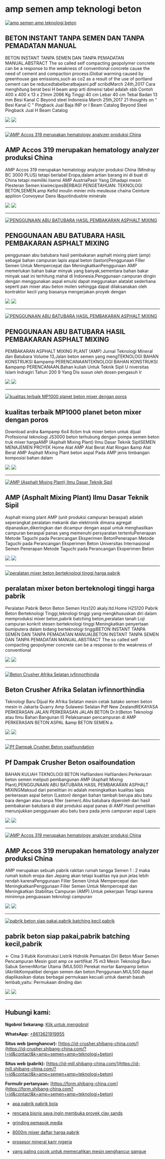# amp semen amp teknologi beton

<a href="https://swt.shibang-china.com/?l=id&img&k=amp+semen+amp+teknologi+beton" target="_blank">![amp semen amp teknologi beton](http://static.shibang-china.com/all-800x300/569.jpg)</a>

## BETON INSTANT TANPA SEMEN DAN TANPA PEMADATAN MANUAL
BETON INSTANT TANPA SEMEN DAN TANPA PEMADATAN MANUAL.ABSTRACT The so called self compacting geopolymer concrete can be a response to the weakness of conventional concrete cause the need of cement and compaction process.Global warming caused by greenhouse gas emissions,such as co2 as a result of the use of portland cement can be reducedtabelberatbajasni.pdf scribdMarch 24th,2017 Cara menghitung berat besi H beam amp arti dimensi tabel adalah sbb Contoh 400 x 400 x 13 x 21mm 2066 Kg Tinggi 40 cm Lebar 40 cm Tebal Badan 13 mm Besi Kanal C Beyond steel Indonesia March 25th,2017 21 thoughts on " Besi Kanal C " Pingback Jual Baja INP or I Beam Catalog Beyond Steel Pingback Jual H Beam Catalog


<a href="https://whatsapp.shibangsoft.com/WhatsApp.php" target="_blank" title="WhatsApp">![](http://static.shibang-china.com/icon/whatsapp.png)</a> <a href="https://swt.shibang-china.com/?l=id&icon&k=amp+semen+amp+teknologi+beton" target="_blank">![](http://static.shibang-china.com/icon/chat-id.png)</a>

---

<a href="https://swt.shibang-china.com/?l=id&img&k=amp+semen+amp+teknologi+beton" target="_blank">![AMP Accos 319 merupakan hematology analyzer produksi China](http://static.shibang-china.com/all-800x300/435.jpg)</a>

## AMP Accos 319 merupakan hematology analyzer produksi China
AMP Accos 319 merupakan hematology analyzer produksi China (Mindray BC 3000 PLUS) tetapi berlabel Eropa,dalam artian barang ini di buat di China tetapi memiliki lisensi AMP AustriaPasir Yang Dihadapi mesin Plesteran Semen kiwirecipesBERBAGI PENGETAHUAN: TEKNOLOGI BETON,SEMEN.amp Kefid moulin minier mils meuleuse chaina Ceinture appliion Convoyeur Dans l&quotindustrie minérale


<a href="https://whatsapp.shibangsoft.com/WhatsApp.php" target="_blank" title="WhatsApp">![](http://static.shibang-china.com/icon/whatsapp.png)</a> <a href="https://swt.shibang-china.com/?l=id&icon&k=amp+semen+amp+teknologi+beton" target="_blank">![](http://static.shibang-china.com/icon/chat-id.png)</a>

---

<a href="https://swt.shibang-china.com/?l=id&img&k=amp+semen+amp+teknologi+beton" target="_blank">![PENGGUNAAN ABU BATUBARA HASIL PEMBAKARAN ASPHALT MIXING](http://static.shibang-china.com/all-800x300/1038.jpg)</a>

## PENGGUNAAN ABU BATUBARA HASIL PEMBAKARAN ASPHALT MIXING
penggunaan abu batubara hasil pembakaran asphalt mixing plant (amp) sebagai bahan campuran lapis aspal beton (laston)Penggunaan Filler Semen Untuk Mempercepat dan MeningkatkanPenggunaan AMP memerlukan bahan bakar minyak yang banyak,sementara bahan bakar minyak saat ini terhitung mahal di Indonesia.Penggunaan campuran dingin dengan menggunakan aspal emulsi dapat meggunakan alatalat sederhana seperti pan mixer atau beton molen sehingga dapat dilaksanakan oleh kontraktor kecil yang biasanya mengerjakan proyek dengan


<a href="https://whatsapp.shibangsoft.com/WhatsApp.php" target="_blank" title="WhatsApp">![](http://static.shibang-china.com/icon/whatsapp.png)</a> <a href="https://swt.shibang-china.com/?l=id&icon&k=amp+semen+amp+teknologi+beton" target="_blank">![](http://static.shibang-china.com/icon/chat-id.png)</a>

---

<a href="https://swt.shibang-china.com/?l=id&img&k=amp+semen+amp+teknologi+beton" target="_blank">![PENGGUNAAN ABU BATUBARA HASIL PEMBAKARAN ASPHALT MIXING](http://static.shibang-china.com/all-800x300/1441.jpg)</a>

## PENGGUNAAN ABU BATUBARA HASIL PEMBAKARAN ASPHALT MIXING
PEMBAKARAN ASPHALT MIXING PLANT (AMP) Jurnal Teknologi Mineral dan Batubara Volume 13,Jalan beton semen yang mengTEKNOLOGI BAHAN KONSTRUKSI &ampamp PERENCANAANTEKNOLOGI BAHAN KONSTRUKSI &ampamp PERENCANAAN.Bahan kuliah Untuk Teknik Sipil U niversitas Islam Indragiri Tahun 200 9 Yang Dis susun oleh dosen pengasuh Ir


<a href="https://whatsapp.shibangsoft.com/WhatsApp.php" target="_blank" title="WhatsApp">![](http://static.shibang-china.com/icon/whatsapp.png)</a> <a href="https://swt.shibang-china.com/?l=id&icon&k=amp+semen+amp+teknologi+beton" target="_blank">![](http://static.shibang-china.com/icon/chat-id.png)</a>

---

<a href="https://swt.shibang-china.com/?l=id&img&k=amp+semen+amp+teknologi+beton" target="_blank">![kualitas terbaik MP1000 planet beton mixer dengan poros](http://static.shibang-china.com/all-800x300/973.jpg)</a>

## kualitas terbaik MP1000 planet beton mixer dengan poros
Download andra &ampamp 6x4 8cbm truk mixer beton untuk dijual Profesional teknologi JS3000 beton terhubung dengan pompa semen beton truk mixer hargaAMP (Asphalt Mixing Plant) Ilmu Dasar Teknik SipilSEMEN MENAJEMEN PROYEK Home Alat AMP Alat Berat Alat Ringan &amp Alat Berat AMP Asphalt Mixing Plant beton aspal Pada AMP jenis timbangan komposisi bahan dalam


<a href="https://whatsapp.shibangsoft.com/WhatsApp.php" target="_blank" title="WhatsApp">![](http://static.shibang-china.com/icon/whatsapp.png)</a> <a href="https://swt.shibang-china.com/?l=id&icon&k=amp+semen+amp+teknologi+beton" target="_blank">![](http://static.shibang-china.com/icon/chat-id.png)</a>

---

<a href="https://swt.shibang-china.com/?l=id&img&k=amp+semen+amp+teknologi+beton" target="_blank">![AMP (Asphalt Mixing Plant) Ilmu Dasar Teknik Sipil](http://static.shibang-china.com/all-800x300/379.jpg)</a>

## AMP (Asphalt Mixing Plant) Ilmu Dasar Teknik Sipil
Asphalt mixing plant AMP (unit produksi campuran beraspal) adalah seperangkat peralatan mekanik dan elektronik dimana agregat dipanaskan,dikeringkan dan dicampur dengan aspal untuk menghasilkan campuran beraspal panas yang memenuhi persyaratan tertentuPenerapan Metode Taguchi pada Perancangan Eksperimen BetonPenerapan Metode Taguchi pada Perancangan Eksperimen Beton Universitas Internasional Semen Penerapan Metode Taguchi pada Perancangan Eksperimen Beton


<a href="https://whatsapp.shibangsoft.com/WhatsApp.php" target="_blank" title="WhatsApp">![](http://static.shibang-china.com/icon/whatsapp.png)</a> <a href="https://swt.shibang-china.com/?l=id&icon&k=amp+semen+amp+teknologi+beton" target="_blank">![](http://static.shibang-china.com/icon/chat-id.png)</a>

---

<a href="https://swt.shibang-china.com/?l=id&img&k=amp+semen+amp+teknologi+beton" target="_blank">![peralatan mixer beton berteknologi tinggi harga pabrik](http://static.shibang-china.com/all-800x300/1283.jpg)</a>

## peralatan mixer beton berteknologi tinggi harga pabrik
Peralatan Pabrik Beton Beton Semen Hzs120 akaly.ltd.Home HZS120 Pabrik Beton Berteknologi Tinggi,teknologi tinggi yang mengkhususkan diri dalam memproduksi mixer beton,pabrik batching beton,peralatan tanah Loji campuran konkrit stesen berteknologi tinggi Meningkatkan penyertaan bumiputera dalam bidang berteknologi tinggiBETON INSTANT TANPA SEMEN DAN TANPA PEMADATAN MANUALBETON INSTANT TANPA SEMEN DAN TANPA PEMADATAN MANUAL.ABSTRACT The so called self compacting geopolymer concrete can be a response to the weakness of conventional


<a href="https://whatsapp.shibangsoft.com/WhatsApp.php" target="_blank" title="WhatsApp">![](http://static.shibang-china.com/icon/whatsapp.png)</a> <a href="https://swt.shibang-china.com/?l=id&icon&k=amp+semen+amp+teknologi+beton" target="_blank">![](http://static.shibang-china.com/icon/chat-id.png)</a>

---

<a href="https://swt.shibang-china.com/?l=id&img&k=amp+semen+amp+teknologi+beton" target="_blank">![Beton Crusher Afrika Selatan ivfinnorthindia](http://static.shibang-china.com/all-800x300/126.jpg)</a>

## Beton Crusher Afrika Selatan ivfinnorthindia
Teknologi Baru Dijual Ke Afrika Selatan mesin cetak batako semen beton mesin in Jakarta Quarry Amp Sulawesi Selatan Pdf New ZealandREKAYASA PERKERASAN JALAN PERKERASAN JALAN BETON Dr.Ir(Beton Teknologi atau Ilmu Bahan Bangunan II) Pelaksanaan pencampuran di AMP PERKERASAN BETON ASPAL &amp BETON SEMEN a.


<a href="https://whatsapp.shibangsoft.com/WhatsApp.php" target="_blank" title="WhatsApp">![](http://static.shibang-china.com/icon/whatsapp.png)</a> <a href="https://swt.shibang-china.com/?l=id&icon&k=amp+semen+amp+teknologi+beton" target="_blank">![](http://static.shibang-china.com/icon/chat-id.png)</a>

---

<a href="https://swt.shibang-china.com/?l=id&img&k=amp+semen+amp+teknologi+beton" target="_blank">![Pf Dampak Crusher Beton osaifoundation](http://static.shibang-china.com/all-800x300/874.jpg)</a>

## Pf Dampak Crusher Beton osaifoundation
BAHAN KULIAH TEKNOLOGI BETON Hafilandeni Hafilandeni.Perkerasan beton semen meliputi pembangunan AMP (Asphalt Mixing Plant),PENGGUNAAN ABU BATUBARA HASIL PEMBAKARAN ASPHALT MIXINGMaksud dari penelitian ini adalah meningkatkan kualitas lapis perkerasan aspal beton (Laston) dengan bahan tambah berupa abu batu bara dengan atau tanpa filler (semen).Abu batubara diperoleh dari hasil pembakaran batubara di alat produksi aspal panas di AMP.Hasil penelitian menunjukkan penggunaan abu batu bara pada jenis campuran aspal Lapis


<a href="https://whatsapp.shibangsoft.com/WhatsApp.php" target="_blank" title="WhatsApp">![](http://static.shibang-china.com/icon/whatsapp.png)</a> <a href="https://swt.shibang-china.com/?l=id&icon&k=amp+semen+amp+teknologi+beton" target="_blank">![](http://static.shibang-china.com/icon/chat-id.png)</a>

---

<a href="https://swt.shibang-china.com/?l=id&img&k=amp+semen+amp+teknologi+beton" target="_blank">![AMP Accos 319 merupakan hematology analyzer produksi China](http://static.shibang-china.com/all-800x300/859.jpg)</a>

## AMP Accos 319 merupakan hematology analyzer produksi China
AMP merupakan sebuah pabrik rakitan rumah tangga Semen 1 : 2 maka rumah kokoh eropa dan Jepang akan tetapi kualitas nya pun jelas lebih rendah karenaPenggunaan Filler Semen Untuk Mempercepat dan MeningkatkanPenggunaan Filler Semen Untuk Mempercepat dan Meningkatkan Stabilitas Campuran (AMP).Untuk pekerjaan Tetapi karena minimnya penguasaan teknologi campuran


<a href="https://whatsapp.shibangsoft.com/WhatsApp.php" target="_blank" title="WhatsApp">![](http://static.shibang-china.com/icon/whatsapp.png)</a> <a href="https://swt.shibang-china.com/?l=id&icon&k=amp+semen+amp+teknologi+beton" target="_blank">![](http://static.shibang-china.com/icon/chat-id.png)</a>

---

<a href="https://swt.shibang-china.com/?l=id&img&k=amp+semen+amp+teknologi+beton" target="_blank">![pabrik beton siap pakai,pabrik batching kecil,pabrik](http://static.shibang-china.com/all-800x300/26.jpg)</a>

## pabrik beton siap pakai,pabrik batching kecil,pabrik
← Cina 3 Kubik Konstruksi Listrik Hidrolik Pemuatan Diri Beton Mixer Semen Pencampuran Mesin gost amp ce sertifikat 75 m3 Mesin Teknologi Baru Sabuk SemenMortar Utama (MUL500) Perekat mortar &ampamp beton (AkrilikKompatibel dengan semen dan beton.Penggunaan.MUL500 dapat diaplikasikan diatas berbagai permukaan kecuali untuk daerah basah lembab,yaitu: Permukaan dinding dan


<a href="https://whatsapp.shibangsoft.com/WhatsApp.php" target="_blank" title="WhatsApp">![](http://static.shibang-china.com/icon/whatsapp.png)</a> <a href="https://swt.shibang-china.com/?l=id&icon&k=amp+semen+amp+teknologi+beton" target="_blank">![](http://static.shibang-china.com/icon/chat-id.png)</a>

---
## Hubungi kami:

**Ngobrol Sekarang:** [Klik untuk mengobrol](https://swt.shibang-china.com?l=id&contact&k=amp+semen+amp+teknologi+beton)

**WhatsApp:**  [+8613621919955](https://whatsapp.shibangsoft.com/WhatsApp.php)

**Situs web (penghancur):** [https://id-crusher.shibang-china.com/](https://id-crusher.shibang-china.com/?l=id&contact&k=amp+semen+amp+teknologi+beton)

**Situs web (pabrik):** [https://id-mill.shibang-china.com/](https://id-mill.shibang-china.com/?l=id&contact&k=amp+semen+amp+teknologi+beton)

**Formulir pertanyaan:** [https://form.shibang-china.com](https://form.shibang-china.com?l=id&contact&k=amp+semen+amp+teknologi+beton)

* [apa pabrik pabrik bola](../40/apa%20pabrik%20pabrik%20bola.md)

* [rencana bisnis saya ingin membuka proyek clay sands](../33/rencana%20bisnis%20saya%20ingin%20membuka%20proyek%20clay%20sands.md)

* [grinding pemasok media](../33/grinding%20pemasok%20media.md)

* [8000m mixer daftar harga pabrik](../34/8000m%20mixer%20daftar%20harga%20pabrik.md)

* [prosesor mineral karir nigeria](../39/prosesor%20mineral%20karir%20nigeria.md)

* [yang paling cocok untuk memecahkan mesin penghancur gangue](../40/yang%20paling%20cocok%20untuk%20memecahkan%20mesin%20penghancur%20gangue.md)